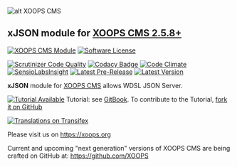 ![alt XOOPS CMS](https://xoops.org/images/logoXoops4GithubRepository.png)
## xJSON module for  [XOOPS CMS 2.5.8+](https://xoops.org)
[![XOOPS CMS Module](https://img.shields.io/badge/XOOPS%20CMS-Module-blue.svg)](https://xoops.org)
[![Software License](https://img.shields.io/badge/license-GPL-brightgreen.svg?style=flat)](http://www.gnu.org/licenses/gpl-2.0.html)

[![Scrutinizer Code Quality](https://img.shields.io/scrutinizer/g/mambax7/xjson.svg?style=flat)](https://scrutinizer-ci.com/g/mambax7/xjson/?branch=master)
[![Codacy Badge](https://api.codacy.com/project/badge/Grade/95b12220e0ac4056b9af52af708379c9)](https://www.codacy.com/app/mambax7/xjson)
[![Code Climate](https://img.shields.io/codeclimate/github/XoopsModules25x/xjson.svg?style=flat)](https://codeclimate.com/github/mambax7/xjson)
[![SensioLabsInsight](https://insight.sensiolabs.com/projects/68207475-07ff-4567-a282-6e2f119077d2/mini.png)](https://insight.sensiolabs.com/projects/68207475-07ff-4567-a282-6e2f119077d2)
[![Latest Pre-Release](https://img.shields.io/github/tag/XoopsModules25x/xjson.svg?style=flat)](https://github.com/XoopsModules25x/xjson/tags/)
[![Latest Version](https://img.shields.io/github/release/XoopsModules25x/xjson.svg?style=flat)](https://github.com/XoopsModules25x/xjson/releases/)

**xJSON** module for [XOOPS CMS](https://xoops.org) allows WDSL JSON Server.

[![Tutorial Available](https://xoops.org/images/tutorial-available-blue.svg)](https://www.gitbook.com/book/xoops/xjson-tutorial/) Tutorial: see [GitBook](https://www.gitbook.com/book/xoops/xjson-tutorial/).
To contribute to the Tutorial, [fork it on GitHub](https://github.com/XoopsDocs/xjson-tutorial)

[![Translations on Transifex](https://xoops.org/images/translations-transifex-blue.svg)](https://www.transifex.com/xoops)

Please visit us on https://xoops.org

Current and upcoming "next generation" versions of XOOPS CMS are being crafted on GitHub at: https://github.com/XOOPS
